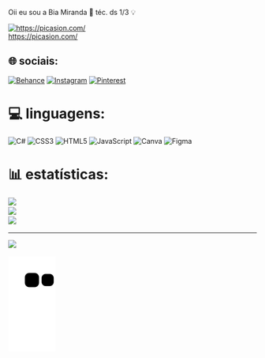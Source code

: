 Oii eu sou a Bia Miranda 🐉 téc. ds 1/3 💡

<a href="https://picasion.com/"><img src="https://i.picasion.com/pic92/57008fa7fcf52aff5ceb16b13b1bc668.gif" width="300" height="300" border="0" alt="https://picasion.com/" /></a><br /><a href="https://picasion.com/">https://picasion.com/</a>

## 🌐 sociais:
[![Behance](https://img.shields.io/badge/Behance-1769ff?logo=behance&logoColor=white)](https://behance.net/beatrizmiranda9) [![Instagram](https://img.shields.io/badge/Instagram-%23E4405F.svg?logo=Instagram&logoColor=white)](https://instagram.com/bia_miran) [![Pinterest](https://img.shields.io/badge/Pinterest-%23E60023.svg?logo=Pinterest&logoColor=white)](https://pinterest.com/bia_miran) 

# 💻 linguagens:
![C#](https://img.shields.io/badge/c%23-%23239120.svg?style=for-the-badge&logo=c-sharp&logoColor=white) ![CSS3](https://img.shields.io/badge/css3-%231572B6.svg?style=for-the-badge&logo=css3&logoColor=white) ![HTML5](https://img.shields.io/badge/html5-%23E34F26.svg?style=for-the-badge&logo=html5&logoColor=white) ![JavaScript](https://img.shields.io/badge/javascript-%23323330.svg?style=for-the-badge&logo=javascript&logoColor=%23F7DF1E) ![Canva](https://img.shields.io/badge/Canva-%2300C4CC.svg?style=for-the-badge&logo=Canva&logoColor=white) 	![Figma](https://img.shields.io/badge/figma-%23F24E1E.svg?style=for-the-badge&logo=figma&logoColor=white)
# 📊 estatísticas:
![](https://github-readme-stats.vercel.app/api?username=bia-miranda&theme=gotham&hide_border=true&include_all_commits=true&count_private=false)<br/>
![](https://github-readme-streak-stats.herokuapp.com/?user=bia-miranda&theme=gotham&hide_border=true)<br/>
![](https://github-readme-stats.vercel.app/api/top-langs/?username=bia-miranda&theme=gotham&hide_border=true&include_all_commits=true&count_private=false&layout=compact)

---
[![](https://visitcount.itsvg.in/api?id=bia-miranda&icon=6&color=3)](https://visitcount.itsvg.in)

<!-- Proudly created with GPRM ( https://gprm.itsvg.in ) -->

  ![Snake animation](https://github.com/bia-miranda/bia-miranda/blob/output/github-contribution-grid-snake.svg)
